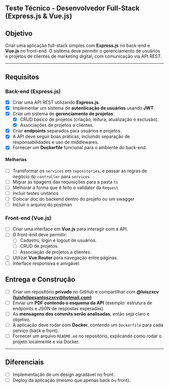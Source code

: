 ## Teste Técnico - Desenvolvedor Full-Stack (Express.js & Vue.js)

## **Objetivo**

Criar uma aplicação full-stack simples com **Express.js** no back-end e **Vue.js** no front-end. O sistema deve permitir o gerenciamento de usuários e projetos de clientes de marketing digital, com comunicação via API REST.

---

## **Requisitos**

### **Back-end (Express.js)**

- [x] Criar uma API REST utilizando **Express.js**.
- [x] Implementar um sistema de **autenticação de usuários** usando **JWT**.
- [x] Criar um sistema de **gerenciamento de projetos**:
    - [x] CRUD básico de projetos (criação, leitura, atualização e exclusão).
    - [x] Associações de projetos a clientes.
- [x] Criar **endpoints** separados para usuários e projetos.
- [x] A API deve seguir boas práticas, incluindo separação de responsabilidades e uso de middlewares.
- [x] Fornecer um **Dockerfile** funcional para o ambiente do back-end.

#### Melhorias
- [ ] Transformar os `services` em `repositories`, e passar as regras de negócio do `controller` para `services`
- [ ] Migrar as tipagens das requisições para a pasta `ts`
- [ ] Melhorar a forma que é feito o validator da `Request`
- [ ] Incluir testes unitários
- [ ] Colocar doc do backend dentro do projeto ou um swagger
- [ ] Incluir o arquivo do postman

### **Front-end (Vue.js)**

- [ ] Criar uma interface em **Vue.js** para interagir com a API.
- [ ] O front-end deve permitir:
    - [ ] Cadastro, login e logout de usuários.
    - [ ] CRUD de projetos.
    - [ ] Associação de projetos a clientes.
- [ ] Utilizar **Vue Router** para navegação entre páginas.
- [ ] Interface responsiva e amigável.

## **Entrega e Construção**

- [ ] Criar um repositório **privado** no GitHub e compartilhar com **@luiszxcv (luisfelipesantoszxcv@hotmail.com)**
- [ ] Enviar um **PDF contendo o esquema da API** (exemplo: estrutura de endpoints e JSON de respostas esperadas).
- [ ] As **mensagens dos commits serão analisadas**, então seja claro e objetivo.
- [ ] A aplicação deve rodar com **Docker**, contendo um `Dockerfile` para cada serviço (back e front).
- [ ] Fornecer um arquivo `README.md` no repositório, explicando como rodar o projeto localmente e via Docker.

---

## **Diferenciais**

- [ ] Implementação de um design agradável no front.
- [ ] Deploy da aplicação (mesmo que apenas back ou front).